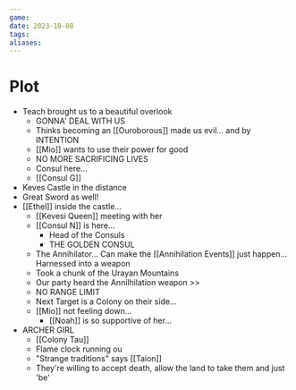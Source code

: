 ```yaml
---
game: 
date: 2023-10-08
tags: 
aliases:
---
```

# Plot
- Teach brought us to a beautiful overlook
	- GONNA' DEAL WITH US
	- Thinks becoming an [[Ouroborous]] made us evil... and by INTENTION
	- [[Mio]] wants to use their power for good
	- NO MORE SACRIFICING LIVES
	- Consul here...
	- [[Consul G]]
- Keves Castle in the distance
- Great Sword as well!
- [[Ethel]] inside the castle...
	- [[Kevesi Queen]] meeting with her
	- [[Consul N]] is here...
		- Head of the Consuls
		- THE GOLDEN CONSUL
	- The Annihilator... Can make the [[Annihilation Events]] just happen... Harnessed into a weapon
	- Took a chunk of the Urayan Mountains
	- Our party heard the Annilhilation weapon >>
	- NO RANGE LIMIT
	- Next Target is a Colony on their side...
	- [[Mio]] not feeling down...
		- [[Noah]] is so supportive of her...
- ARCHER GIRL
	- [[Colony Tau]]
	- Flame clock running ou
	- "Strange traditions" says [[Taion]]
	- They're willing to accept death, allow the land to take them and just 'be'